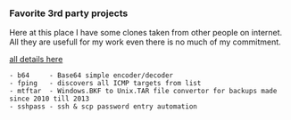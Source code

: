 ### Favorite 3rd party projects

Here at this place I have some clones
taken from other people on internet.
All they are usefull for my work even there
is no much of my commitment.

[all details here](https://github.com/ondrej-duras/cloned/wiki)

```
- b64     - Base64 simple encoder/decoder
- fping   - discovers all ICMP targets from list
- mtftar  - Windows.BKF to Unix.TAR file convertor for backups made since 2010 till 2013
- sshpass - ssh & scp password entry automation
```


